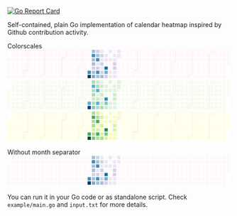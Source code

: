 [![Go Report Card](https://goreportcard.com/badge/github.com/nikolaydubina/calendarheatmap)](https://goreportcard.com/report/github.com/nikolaydubina/calendarheatmap)

Self-contained, plain Go implementation of calendar heatmap inspired by Github contribution activity.

Colorscales
![PuBu9](example/chart_PuBu9.png)
![GnBu9](example/chart_GnBu9.png)
![YlGn9](example/chart_YlGn9.png)

Without month separator
![PuBu9_noseparator](example/chart_PuBu9_noseparator.png)

You can run it in your Go code or as standalone script. 
Check `example/main.go` and `input.txt` for more details.
